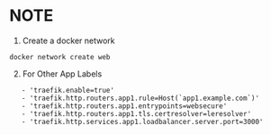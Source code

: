 # NOTE

1. Create a docker network

```
docker network create web
```

2. For Other App Labels

```
   - 'traefik.enable=true'
   - 'traefik.http.routers.app1.rule=Host(`app1.example.com`)'
   - 'traefik.http.routers.app1.entrypoints=websecure'
   - 'traefik.http.routers.app1.tls.certresolver=leresolver'
   - 'traefik.http.services.app1.loadbalancer.server.port=3000'
```
